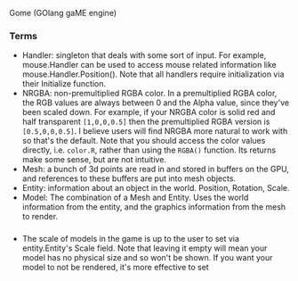 Gome (GOlang gaME engine)

### Terms
 * Handler: singleton that deals with some sort of input. For example, mouse.Handler can be used to access mouse 
 related information like mouse.Handler.Position(). Note that all handlers require initialization via their 
 Initialize function.
 * NRGBA: non-premultiplied RGBA color. In a premultiplied RGBA color, the RGB values are always between 0 and the 
 Alpha value, since they've been scaled down. For example, if your NRGBA color is solid red and half transparent 
 ```[1,0,0,0.5]```  then the premultiplied RGBA version is ```[0.5,0,0,0.5]```. I believe users will find NRGBA more 
 natural to work with so that's the default. Note that you should access the color values directly, i.e. `color.R`, 
 rather than using the `RGBA()` function. Its returns make some sense, but are not intuitive.
 * Mesh: a bunch of 3d points are read in and stored in buffers on the GPU, and references to these buffers are put
 into mesh objects.
 * Entity: information about an object in the world. Position, Rotation, Scale. 
 * Model: The combination of a Mesh and Entity. Uses the world information from the entity, and the graphics information
 from the mesh to render.
 
###
 * The scale of models in the game is up to the user to set via entity.Entity's Scale field. Note that leaving it empty
 will mean your model has no physical size and so won't be shown. If you want your model to not be rendered, it's 
 more effective to set 
